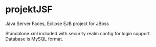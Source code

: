 # projektJSF
Java Server Faces, Eclipse EJB project for JBoss

Standalone.xml included with security realm config for login support. Database is MySQL format.
